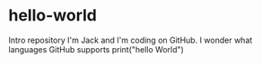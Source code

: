# hello-world
Intro repository
I'm Jack and I'm coding on GitHub. I wonder what languages GitHub supports
print("hello World")
